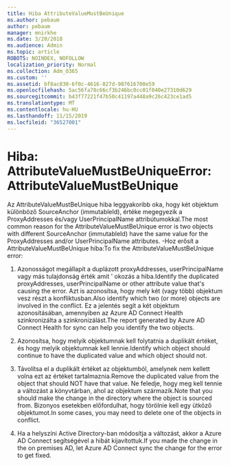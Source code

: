 ```yaml
---
title: Hiba AttributeValueMustBeUnique
ms.author: pebaum
author: pebaum
manager: mnirkhe
ms.date: 3/20/2018
ms.audience: Admin
ms.topic: article
ROBOTS: NOINDEX, NOFOLLOW
localization_priority: Normal
ms.collection: Adm_O365
ms.custom: ''
ms.assetid: bf8ac830-6f0c-4616-827d-987616700e59
ms.openlocfilehash: 5ac56fa78c66cf3b246bc0cc01f040e27310d629
ms.sourcegitcommit: b43f77221f47b50c41197a448a9c26c423ce1ad5
ms.translationtype: MT
ms.contentlocale: hu-HU
ms.lasthandoff: 11/15/2019
ms.locfileid: "36527001"
---
```

# <a name="error-attributevaluemustbeunique"></a><span data-ttu-id="693ed-102">Hiba: AttributeValueMustBeUnique</span><span class="sxs-lookup"><span data-stu-id="693ed-102">Error: AttributeValueMustBeUnique</span></span>

<span data-ttu-id="693ed-103">Az AttributeValueMustBeUnique hiba leggyakoribb oka, hogy két objektum különböző SourceAnchor (immutableId), értéke megegyezik a ProxyAddresses és/vagy UserPrincipalName attribútumokkal.</span><span class="sxs-lookup"><span data-stu-id="693ed-103">The most common reason for the AttributeValueMustBeUnique error is two objects with different SourceAnchor (immutableId) have the same value for the ProxyAddresses and/or UserPrincipalName attributes.</span></span> <span data-ttu-id="693ed-104">-Hoz erősít a AttributeValueMustBeUnique hiba:</span><span class="sxs-lookup"><span data-stu-id="693ed-104">To fix the AttributeValueMustBeUnique error:</span></span>
  
1. <span data-ttu-id="693ed-105">Azonosságot megállapít a duplázott proxyAddresses, userPrincipalName vagy más tulajdonság érték amit ' okozás a hiba.</span><span class="sxs-lookup"><span data-stu-id="693ed-105">Identify the duplicated proxyAddresses, userPrincipalName or other attribute value that's causing the error.</span></span> <span data-ttu-id="693ed-106">Azt is azonosítsa, hogy mely két (vagy több) objektum vesz részt a konfliktusban.</span><span class="sxs-lookup"><span data-stu-id="693ed-106">Also identify which two (or more) objects are involved in the conflict.</span></span> <span data-ttu-id="693ed-107">Ez a jelentés segít a két objektum azonosításában, amennyiben az Azure AD Connect Health szinkronizálta a szinkronizálást.</span><span class="sxs-lookup"><span data-stu-id="693ed-107">The report generated by Azure AD Connect Health for sync can help you identify the two objects.</span></span>
    
2. <span data-ttu-id="693ed-108">Azonosítsa, hogy melyik objektumnak kell folytatnia a duplikált értéket, és hogy melyik objektumnak kell lennie.</span><span class="sxs-lookup"><span data-stu-id="693ed-108">Identify which object should continue to have the duplicated value and which object should not.</span></span>
    
3. <span data-ttu-id="693ed-109">Távolítsa el a duplikált értéket az objektumból, amelynek nem kellett volna ezt az értéket tartalmaznia.</span><span class="sxs-lookup"><span data-stu-id="693ed-109">Remove the duplicated value from the object that should NOT have that value.</span></span> <span data-ttu-id="693ed-110">Ne feledje, hogy meg kell tennie a változást a könyvtárban, ahol az objektum származik.</span><span class="sxs-lookup"><span data-stu-id="693ed-110">Note that you should make the change in the directory where the object is sourced from.</span></span> <span data-ttu-id="693ed-111">Bizonyos esetekben előfordulhat, hogy törölnie kell egy ütköző objektumot.</span><span class="sxs-lookup"><span data-stu-id="693ed-111">In some cases, you may need to delete one of the objects in conflict.</span></span>
    
4. <span data-ttu-id="693ed-112">Ha a helyszíni Active Directory-ban módosítja a változást, akkor a Azure AD Connect segítségével a hibát kijavítottuk.</span><span class="sxs-lookup"><span data-stu-id="693ed-112">If you made the change in the on premises AD, let Azure AD Connect sync the change for the error to get fixed.</span></span>
    

